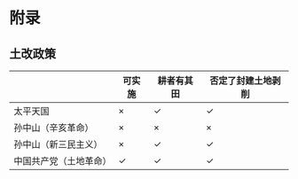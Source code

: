 # 附录

## 土改政策

|             | 可实施 | 耕者有其田 | 否定了封建土地剥削 |
|-------------|-----|-------|-----------|
| 太平天国        | ×   | ✓     | ✓         |
| 孙中山（辛亥革命）   | ×   | ×     | ×         |
| 孙中山（新三民主义）  | ×   | ✓     | ✓         |
| 中国共产党（土地革命） | ✓   | ✓     | ✓         |